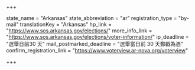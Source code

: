 +++

state_name = "Arkansas"
state_abbreviation = "ar"
registration_type = "by-mail"
translationKey = "Arkansas"
hp_link = "https://www.sos.arkansas.gov/elections/"
more_info_link = "https://www.sos.arkansas.gov/elections/voter-information/"
ip_deadline = "選舉日前30 天"
mail_postmarked_deadline = "選舉當日前 30 天郵戳為憑"
confirm_registration_link = "https://www.voterview.ar-nova.org/voterview"

+++